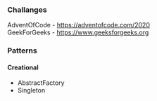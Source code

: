 ### Challanges

AdventOfCode - https://adventofcode.com/2020  
GeekForGeeks - https://www.geeksforgeeks.org  

### Patterns

#### Creational
- AbstractFactory
- Singleton
